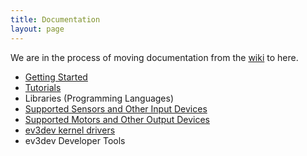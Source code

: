 ```yaml
---
title: Documentation
layout: page
---
```


We are in the process of moving documentation from the [wiki] to here.

* [Getting Started]
* [Tutorials]
* Libraries (Programming Languages)
* [Supported Sensors and Other Input Devices][sensors]
* [Supported Motors and Other Output Devices][motors]
* [ev3dev kernel drivers][drivers]
* ev3dev Developer Tools

[Getting Started]: getting-started
[Tutorials]: tutorials
[wiki]: https://github.com/ev3dev/ev3dev/wiki
[sensors]: sensors
[motors]: motors
[drivers]: drivers